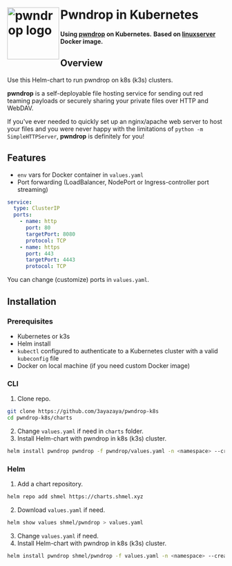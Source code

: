 <h1>
    <img src="https://raw.githubusercontent.com/kgretzky/pwndrop/master/media/pwndrop-logo-512.png" align="left" height="120px" alt="pwndrop logo"/>
    <span>Pwndrop in Kubernetes</span>
</h1>

**Using [pwndrop](https://github.com/kgretzky/pwndrop) on Kubernetes.**
**Based on [linuxserver](https://docs.linuxserver.io/images/docker-pwndrop/) Docker image.**
## Overview
Use this Helm-chart to run pwndrop on k8s (k3s) clusters.

**pwndrop** is a self-deployable file hosting service for sending out red teaming payloads or securely sharing your private files over HTTP and WebDAV.

If you've ever needed to quickly set up an nginx/apache web server to host your files and you were never happy with the limitations of `python -m SimpleHTTPServer`, **pwndrop** is definitely for you!

## Features
* `env` vars for Docker container in `values.yaml`
* Port forwarding (LoadBalancer, NodePort or Ingress-controller port streaming)

```yaml
service:
  type: ClusterIP
  ports:
    - name: http
      port: 80
      targetPort: 8080
      protocol: TCP
    - name: https
      port: 443
      targetPort: 4443
      protocol: TCP
```
You can change (customize) ports in `values.yaml`.
## Installation
### Prerequisites
* Kubernetes or k3s
* Helm install
* `kubectl` configured to authenticate to a Kubernetes cluster with a valid `kubeconfig` file
* Docker on local machine (if you need custom Docker image)
### CLI
1. Clone repo.
```bash
git clone https://github.com/3ayazaya/pwndrop-k8s
cd pwndrop-k8s/charts
```
2. Change `values.yaml` if need in `charts` folder.
3. Install Helm-chart with pwndrop in k8s (k3s) cluster.

```bash
helm install pwndrop pwndrop -f pwndrop/values.yaml -n <namespace> --create-namespace
```
### Helm
1. Add a chart repository.
```bash
helm repo add shmel https://charts.shmel.xyz
```

2. Download `values.yaml` if need.

```bash
helm show values shmel/pwndrop > values.yaml
```
3. Change `values.yaml` if need.
4. Install Helm-chart with pwndrop in k8s (k3s) cluster.

```bash
helm install pwndrop shmel/pwndrop -f values.yaml -n <namespace> --create-namespace
```